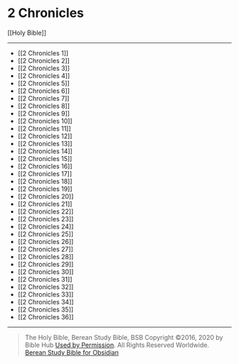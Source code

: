 # 2 Chronicles

[[Holy Bible]]

---

- [[2 Chronicles 1]]
- [[2 Chronicles 2]]
- [[2 Chronicles 3]]
- [[2 Chronicles 4]]
- [[2 Chronicles 5]]
- [[2 Chronicles 6]]
- [[2 Chronicles 7]]
- [[2 Chronicles 8]]
- [[2 Chronicles 9]]
- [[2 Chronicles 10]]
- [[2 Chronicles 11]]
- [[2 Chronicles 12]]
- [[2 Chronicles 13]]
- [[2 Chronicles 14]]
- [[2 Chronicles 15]]
- [[2 Chronicles 16]]
- [[2 Chronicles 17]]
- [[2 Chronicles 18]]
- [[2 Chronicles 19]]
- [[2 Chronicles 20]]
- [[2 Chronicles 21]]
- [[2 Chronicles 22]]
- [[2 Chronicles 23]]
- [[2 Chronicles 24]]
- [[2 Chronicles 25]]
- [[2 Chronicles 26]]
- [[2 Chronicles 27]]
- [[2 Chronicles 28]]
- [[2 Chronicles 29]]
- [[2 Chronicles 30]]
- [[2 Chronicles 31]]
- [[2 Chronicles 32]]
- [[2 Chronicles 33]]
- [[2 Chronicles 34]]
- [[2 Chronicles 35]]
- [[2 Chronicles 36]]

---

> The Holy Bible, Berean Study Bible, BSB
> Copyright &copy;2016, 2020 by Bible Hub
> [Used by Permission](https://berean.bible/terms.htm). All Rights Reserved Worldwide.
> [Berean Study Bible for Obsidian](https://github.com/gapmiss/berean-study-bible-for-obsidian)</small>

